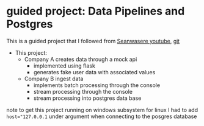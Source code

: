 # guided project: Data Pipelines and Postgres

This is a guided project that I followed from [Seanwasere youtube](https://www.youtube.com/watch?v=QF-qHWekhxw&ab_channel=seanwasereytbe), [git](https://github.com/Sean-Bradley/Stream-Data-From-Flask-To-Postgres)


- This project:
    - Company A creates data through a mock api
        - implemented using flask
        - generates fake user data with associated values
    - Company B ingest data
        - implements batch processing through the console
        - stream processing through the console
        - stream processing into postgres data base

note to get this project running on windows subsystem for linux I had to add `host="127.0.0.1` under argument when connecting to the posgres database
